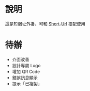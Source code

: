 # 說明

這是短網址外掛，可和 [Short-Url](https://github.com/linroex/Short-Url) 搭配使用

# 待辦

- 介面改善
- 設計專屬 Logo
- 增加 QR Code
- 錯誤訊息顯示
- 提示「已複製」